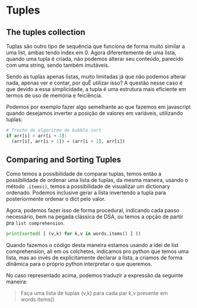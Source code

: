 # Tuples

## The tuples collection

Tuplas são outro tipo de sequência que funciona de forma muito similar a uma list, ambas tendo index em 0. Agora diferentemente de uma lista, quando uma tupla é criada, não podemos alterar seu conteúdo, parecido com uma string, sendo também imutáveis.

Sendo as tuplas apenas listas, muito limitadas já que não podemos alterar nada, apenas ver e contar, por quÊ utilizar isso? A questão nesse caso é que devido a essa simplicidade, a tupla é uma estrutura mais eficiente em termos de uso de memória e feiciência.

Podemos por exemplo fazer algo semelhante ao que fazemos em javascript quando desejamos inverter a posição de valores em variáveis, utilizando tuplas:
```py
# Trecho do algoritmo de bubble sort
if arr[i] > arr[i + 1]:
  (arr[i], arr[i + 1]) = (arr[i + 1], arr[i])
```

## Comparing and Sorting Tuples

Como temos a possibilidade de comparar tuplas, temos então a possibilidade de ordenar uma lista de tuplas, da mesma maneira, usando o método `.items()`, temos a possibilidade de visualizar um dictionary ordenado. Podemos inclusive gerar a lista invertendo a tupla para posteriormente ordenar o dict pelo valor.

Agora, podemos fazer isso de forma procedural, indicando cada passo necessário, bem na pegada clássica de DSA, ou temos a opção de partir pra `list comprehension`.

```py
print(sorted( [ (v,k) for k,v in words.items() ] ))
```

Quando fazemos o código desta maneira estamos usando a idei de list comprehension, ali em os colchetes, indicamos pro python que temos uma lista, mas ao invés de explicitamente declarar a lista, a criamos de forma dinâmica para o próprio python interpretar o que queremos.

No caso representado acima, podemos traduzir a expressão da seguinte maneira:
> Faça uma lista de tuplas (v,k) para cada par k,v presente em words.items()
